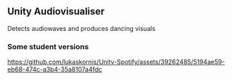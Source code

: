 ## Unity Audiovisualiser
Detects audiowaves and produces dancing visuals

### Some student versions



https://github.com/lukaskornis/Unity-Spotify/assets/39262485/5194ae59-eb68-474c-a3b4-35a8107a4fdc

